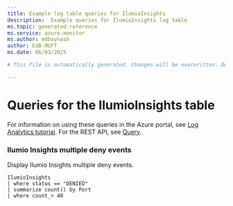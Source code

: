 ```yaml
---
title: Example log table queries for IlumioInsights
description:  Example queries for IlumioInsights log table
ms.topic: generated-reference
ms.service: azure-monitor
ms.author: edbaynash
author: EdB-MSFT
ms.date: 06/03/2025

# This file is automatically generated. Changes will be overwritten. Do not change this file directly. 

---
```


# Queries for the IlumioInsights table

For information on using these queries in the Azure portal, see [Log Analytics tutorial](/azure/azure-monitor/logs/log-analytics-tutorial). For the REST API, see [Query](/rest/api/loganalytics/query).


### Ilumio Insights multiple deny events  


Display Ilumio Insights multiple deny events.  

```query
IlumioInsights
| where status == "DENIED"
| summarize count() by Port
| where count_> 40
```

